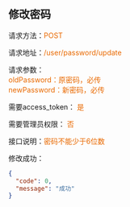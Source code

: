 ## 修改密码
<p>请求方法：<span style="color:#e96900">POST</p>
<p>请求地址：<span style="color:#e96900">/user/password/update</span></p>
<p>请求参数：
<br>
<span style="color:#e96900">oldPassword：原密码，必传</span>
<br>
<span style="color:#e96900">newPassword：新密码，必传</span>
</p>
<p>需要access_token： <span style="color:#e96900">是</span></p>
<p>需要管理员权限： <span style="color:#e96900">否</span></p>
<p>接口说明：<span style="color:#e96900">密码不能少于6位数</span></p>
<p></p>
修改成功：

```json
{
  "code": 0,
  "message": "成功"
}
```